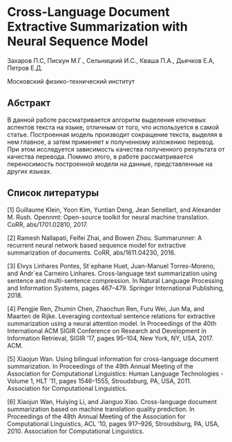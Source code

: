 # Cross-Language Document Extractive Summarization with Neural Sequence Model 

Захаров П.С, Пискун М.Г., Сельницкий И.С., Кваша П.А., Дьячков Е.А, Петров Е.Д.

Московский физико-технический институт

## Абстракт

В данной работе рассматривается алгоритм выделения ключевых аспектов текста на языке, отличным от того, что используется в самой статье. Построенная модель производит сокращение текста, выделяя в нем главное, а затем применяет к полученному изложению перевод. При этом исследуется зависимость качества полученного результата от качества перевода. Помимо этого, в работе рассматривается переносимость построенной модели на данные, представленные на других языках.

## Список литературы

[1] Guillaume Klein, Yoon Kim, Yuntian Deng, Jean Senellart, and Alexander M. Rush. Opennmt:
Open-source toolkit for neural machine translation. CoRR, abs/1701.02810, 2017.

[2] Ramesh Nallapati, Feifei Zhai, and Bowen Zhou. Summarunner: A recurrent neural network based
sequence model for extractive summarization of documents. CoRR, abs/1611.04230, 2016.

[3] Elvys Linhares Pontes, St´ephane Huet, Juan-Manuel Torres-Moreno, and Andr´ea Carneiro
Linhares. Cross-language text summarization using sentence and multi-sentence compression.
In Natural Language Processing and Information Systems, pages 467–479. Springer International
Publishing, 2018.

[4] Pengjie Ren, Zhumin Chen, Zhaochun Ren, Furu Wei, Jun Ma, and Maarten de Rijke. Leveraging
contextual sentence relations for extractive summarization using a neural attention model. In
Proceedings of the 40th International ACM SIGIR Conference on Research and Development in
Information Retrieval, SIGIR ’17, pages 95–104, New York, NY, USA, 2017. ACM.

[5] Xiaojun Wan. Using bilingual information for cross-language document summarization. In
Proceedings of the 49th Annual Meeting of the Association for Computational Linguistics: Human
Language Technologies - Volume 1, HLT ’11, pages 1546–1555, Stroudsburg, PA, USA, 2011.
Association for Computational Linguistics.

[6] Xiaojun Wan, Huiying Li, and Jianguo Xiao. Cross-language document summarization based on
machine translation quality prediction. In Proceedings of the 48th Annual Meeting of the Association
for Computational Linguistics, ACL ’10, pages 917–926, Stroudsburg, PA, USA, 2010. Association
for Computational Linguistics.
